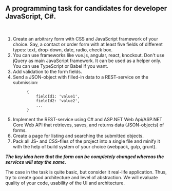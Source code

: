 <h2>A programming task for candidates for developer JavaScript, C#.</h2>
<br>
<ol>
  <li>Create an arbitrary form with CSS and JavaScript framework of your choice. Say, a contact or order form with at least five fields of different types: text, drop-down, date, radio, check box.</li>
  <li>You can use frameworks like vue.js, angular, react, knockout. Don't use jQuery as main JavaScript framework. It can be used as a helper only. You can use TypeScript or Babel if you want.</li>
  <li>Add validation to the form fields.</li>
  <li>Send a JSON-object with filled-in data to a REST-service on the submission:</li>
    <code>
      {
          fieldId1: 'value1',
          fieldId2: 'value2',
          ...
      }
    </code>
  <li>Implement the REST-service using C# and ASP.NET Web Api/ASP.NET Core Web API that retrieves, saves, and returns data (JSON-objects) of forms.</li>
  <li>Create a page for listing and searching the submitted objects.</li>
  <li>Pack all JS- and CSS-files of the project into a single file and minify it with the help of build system of your choice (webpack, gulp, grunt).</li>
</ol>

<p>
  <b><i>The key idea here that the form can be completely changed whereas the services will stay the same.</i></b>
</p>
<p>
  The case in the task is quite basic, but consider it real-life application. Thus, try to create good architecture and level of abstraction. We will evaluate quality of your code, usability of the UI and architecture.
</p>
